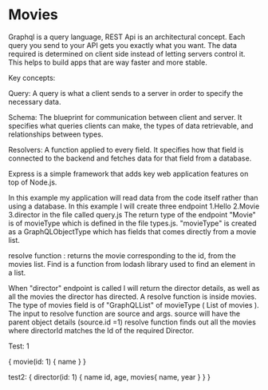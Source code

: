 # Movies

Graphql is a query language, REST Api is an architectural concept. Each query you send to your API gets you exactly what you want. The data required is determined on client side instead of letting servers control it. This helps to build apps that are way faster and more stable.

Key concepts:

Query: A query is what a client sends to a server in order to specify the necessary data.

Schema: The blueprint for communication between client and server. It specifies what queries clients can make, the types of data retrievable, and relationships between types.

Resolvers: A function applied to every field. It specifies how that field is connected to the backend and fetches data for that field from a database.

Express is a simple framework that adds key web application features on top of Node.js.

In this example my application will read data from the code itself rather than using a database. In this example I will create three endpoint 1.Hello 2.Movie 3.director in the file called query.js The return type of the endpoint "Movie" is  of movieType which is defined in the file types.js. "movieType" is created as a GraphQLObjectType which has fields that comes directly from a movie list.

resolve function : returns the movie corresponding to the id, from the movies list. Find is a function from lodash library used to find an element in a list.

When "director" endpoint is called I will return the director details, as well as all the movies the director has directed. A resolve function is inside movies. The type of movies field is of  "GraphQLList" of movieType ( List of movies ). The input to resolve function are source and args.              source will have the parent object details (source.id =1) resolve function finds out all             the movies where directorId matches the Id of the required Director.

Test: 1

{ movie(id: 1) { name } }

test2: { director(id: 1) { name id, age, movies{ name, year } } }
